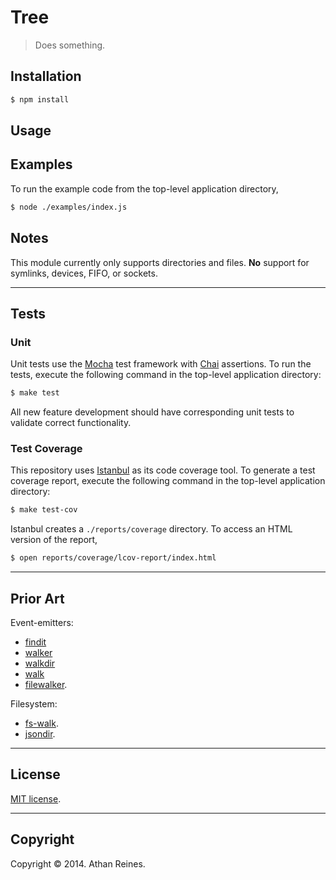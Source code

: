 Tree
====

> Does something.


## Installation

``` bash
$ npm install
```


## Usage


## Examples 

To run the example code from the top-level application directory,

``` bash
$ node ./examples/index.js
```


## Notes

This module currently only supports directories and files. __No__ support for symlinks, devices, FIFO, or sockets.


---
## Tests

### Unit

Unit tests use the [Mocha](http://visionmedia.github.io/mocha) test framework with [Chai](http://chaijs.com) assertions. To run the tests, execute the following command in the top-level application directory:

``` bash
$ make test
```

All new feature development should have corresponding unit tests to validate correct functionality.


### Test Coverage

This repository uses [Istanbul](https://github.com/gotwarlost/istanbul) as its code coverage tool. To generate a test coverage report, execute the following command in the top-level application directory:

``` bash
$ make test-cov
```

Istanbul creates a `./reports/coverage` directory. To access an HTML version of the report,

``` bash
$ open reports/coverage/lcov-report/index.html
```


---
## Prior Art

Event-emitters:

* 	[findit](https://github.com/substack/node-findit)
*	[walker](https://github.com/daaku/nodejs-walker)
*	[walkdir](https://github.com/soldair/node-walkdir)
* 	[walk](https://github.com/coolaj86/node-walk)
* 	[filewalker](https://github.com/oleics/node-filewalker).

Filesystem:

* 	[fs-walk](https://github.com/confcompass/fs-walk).
* 	[jsondir](https://github.com/dwieeb/node-jsondir).


---
## License

[MIT license](http://opensource.org/licenses/MIT). 


---
## Copyright

Copyright &copy; 2014. Athan Reines.


[npm-image]: http://img.shields.io/npm/v/{{}}.svg
[npm-url]: https://npmjs.org/package/{{}}

[travis-image]: http://img.shields.io/travis/kgryte/{{}}/master.svg
[travis-url]: https://travis-ci.org/kgryte/{{}}

[coveralls-image]: https://img.shields.io/coveralls/kgryte/{{}}/master.svg
[coveralls-url]: https://coveralls.io/r/kgryte/{{}}?branch=master

[dependencies-image]: http://img.shields.io/david/kgryte/{{}}.svg
[dependencies-url]: https://david-dm.org/kgryte/{{}}

[dev-dependencies-image]: http://img.shields.io/david/dev/kgryte/{{}}.svg
[dev-dependencies-url]: https://david-dm.org/dev/kgryte/{{}}

[github-issues-image]: http://img.shields.io/github/issues/kgryte/{{}}.svg
[github-issues-url]: https://github.com/kgryte/{{}}/issues